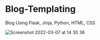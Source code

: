 # Blog-Templating

Blog Using Flask, Jinja, Python, HTML, CSS


![Screenshot 2022-03-07 at 14 30 36](https://user-images.githubusercontent.com/42389395/157053691-43336b50-6ee2-4371-bf8b-c0cf308b00e7.jpg)

